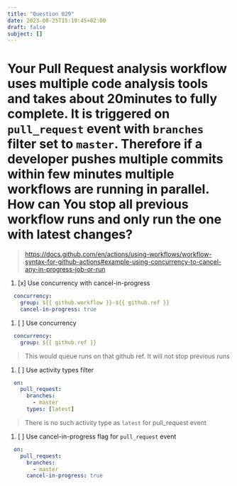 ```yaml
---
title: "Question 029"
date: 2023-08-25T15:19:45+02:00
draft: false
subject: []
---
```


# Your Pull Request analysis workflow uses multiple code analysis tools and takes about 20minutes to fully complete. It is triggered on `pull_request` event with `branches` filter set to `master`. Therefore if a developer pushes multiple commits within few minutes multiple workflows are running in parallel. How can You stop all previous workflow runs and only run the one with latest changes?
> https://docs.github.com/en/actions/using-workflows/workflow-syntax-for-github-actions#example-using-concurrency-to-cancel-any-in-progress-job-or-run

1. [x] Use concurrency with cancel-in-progress
```yaml
  concurrency:
    group: ${{ github.workflow }}-${{ github.ref }}
    cancel-in-progress: true
```
1. [ ] Use concurrency
```yaml
  concurrency:
    group: ${{ github.ref }}
```
> This would queue runs on that github ref. It will not stop previous runs

1. [ ] Use activity types filter
```yaml
  on:
    pull_request:
      branches:
        - master
      types: [latest]
```
> There is no such activity type as `latest` for pull_request event
1. [ ] Use cancel-in-progress flag for `pull_request` event
```yaml
  on:
    pull_request:
      branches:
        - master
      cancel-in-progress: true
```
